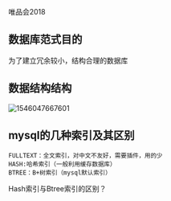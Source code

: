 唯品会2018

## 数据库范式目的

为了建立冗余较小，结构合理的数据库



## 数据结构结构

![1546047667601](/home/mafenrgui/IdeaProjects/Bigdata_Study_Help/面试/牛客笔记.assets/1546047667601.png)



## mysql的几种索引及其区别

```
FULLTEXT：全文索引，对中文不友好，需要插件，用的少
HASH:哈希索引（一般利用缓存数据库）
BTREE：B+树索引（mysql默认索引）
```

Hash索引与Btree索引的区别？

```

```


